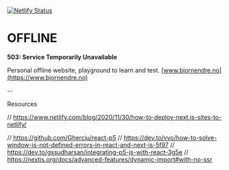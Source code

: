 [![Netlify Status](https://api.netlify.com/api/v1/badges/740ebc51-f474-4cf8-b97e-cecce439eb20/deploy-status)](https://app.netlify.com/sites/bjornendre/deploys)


# OFFLINE
**503: Service Temporarily Unavailable**

Personal offline website, playground to learn and test. [www.bjornendre.no](https://www.bjornendre.no)


--

Resources

// https://www.netlify.com/blog/2020/11/30/how-to-deploy-next.js-sites-to-netlify/

// https://github.com/Gherciu/react-p5
// https://dev.to/vvo/how-to-solve-window-is-not-defined-errors-in-react-and-next-js-5f97
// https://dev.to/gssudharsan/integrating-p5-js-with-react-3g5e
// https://nextjs.org/docs/advanced-features/dynamic-import#with-no-ssr